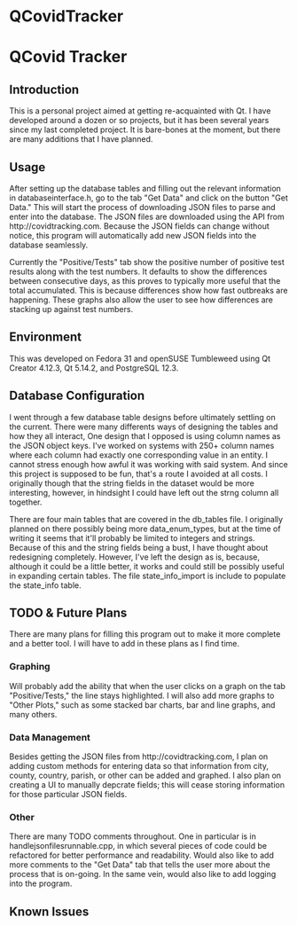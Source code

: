 # QCovidTracker
 <h1>QCovid Tracker</h1>
    <h2>Introduction</h2>
    This is a personal project aimed at getting re-acquainted with Qt. I have developed around a dozen or so projects, but it has been several years since my last completed project.
    It is bare-bones at the moment, but there are many additions that I have planned.
    <h2>Usage</h2>
    After setting up the database tables and filling out the relevant information in databaseinterface.h, go to the tab "Get Data" and click on the button "Get Data." 
    This will start the process of downloading JSON files to parse and enter into the database.
    The JSON files are downloaded using the API from http://covidtracking.com.
    Because the JSON fields can change without notice, this program will automatically add new JSON fields into the database seamlessly.
    
  Currently the "Positive/Tests" tab show the positive number of positive test results along with the test numbers. 
    It defaults to show the differences between consecutive days, as this proves to typically more useful that the total accumulated.
    This is because differences show how fast outbreaks are happening.
    These graphs also allow the user to see how differences are stacking up against test numbers.
    
    
    
   <h2>Environment</h2>
        This was developed on Fedora 31 and openSUSE Tumbleweed using Qt Creator 4.12.3, Qt 5.14.2, and PostgreSQL 12.3.
    <h2>Database Configuration</h2>
        I went through a few database table designs before ultimately settling on the current. There were many differents ways of designing the tables and how they all interact, One design that I opposed is using column names as the JSON object keys. I've worked on systems with 250+ column names where each column had exactly one corresponding value in an entity. I cannot stress enough how awful it was working with said system. And since this project is supposed to be fun, that's a route I avoided at all costs.
        I originally though that the string fields in the dataset would be more interesting, however, in hindsight I could have left out the strng column all together.
        
   There are four main tables that are covered in the db_tables file. I originally planned on there possibly being more data_enum_types, but at the time of writing it seems that it'll probably be limited to integers and strings. 
        Because of this and the string fields being a bust, I have thought about redesigning completely.
        However, I've left the design as is, because, although it could be a little better, it works and could still be possibly useful in expanding certain tables.
        The file state_info_import is include to populate the state_info table.
        
   <h2>TODO & Future Plans</h2> 
        There are many plans for filling this program out to make it more complete and a better tool.
        I will have to add in these plans as I find time.
        <h3>Graphing</h3>
        Will probably add the ability that when the user clicks on a graph on the tab "Positive/Tests," the line stays highlighted.
        I will also add more graphs to "Other Plots," such as some stacked bar charts, bar and line graphs, and many others.
        <h3>Data Management</h3>
        Besides getting the JSON files from http://covidtracking.com, I plan on adding custom methods for entering data so that information from city, county, country, parish, or other can be added and graphed.
        I also plan on creating a UI to manually depcrate fields; this will cease storing information for those particular JSON fields.
        <h3>Other</h3>
        There are many TODO comments throughout. One in particular is in handlejsonfilesrunnable.cpp, in which several pieces of code could be refactored for better performance and readability.
        Would also like to add more comments to the "Get Data" tab that tells the user more about the process that is on-going.
        In the same vein, would also like to add logging into the program.
   <h2>Known Issues</h2>
